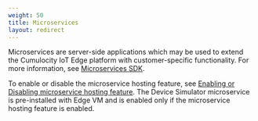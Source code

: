 ```yaml
---
weight: 50
title: Microservices
layout: redirect
---
```


Microservices are server-side applications which may be used to extend the Cumulocity IoT Edge platform with customer-specific functionality. For more information, see [Microservices SDK](/microservice-sdk/introduction/).

To enable or disable the microservice hosting feature, see [Enabling or Disabling microservice hosting feature](/edge/installation/#enabling-or-disabling-microservice-hosting-feature). The Device Simulator microservice is pre-installed with Edge VM and is enabled only if the microservice hosting feature is enabled. 